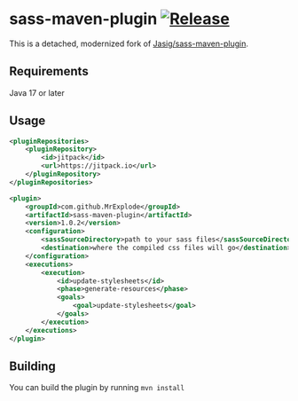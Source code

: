 # sass-maven-plugin [![Release](https://jitpack.io/v/MrExplode/sass-maven-plugin.svg)](https://jitpack.io/#MrExplode/sass-maven-plugin)

This is a detached, modernized fork of [Jasig/sass-maven-plugin](https://github.com/Jasig/sass-maven-plugin).

## Requirements
Java 17 or later

## Usage
```xml
<pluginRepositories>
    <pluginRepository>
        <id>jitpack</id>
        <url>https://jitpack.io</url>
    </pluginRepository>
</pluginRepositories>
```
```xml
<plugin>
    <groupId>com.github.MrExplode</groupId>
    <artifactId>sass-maven-plugin</artifactId>
    <version>1.0.2</version>
    <configuration>
        <sassSourceDirectory>path to your sass files</sassSourceDirectory>
        <destination>where the compiled css files will go</destination>
    </configuration>
    <executions>
        <execution>
            <id>update-stylesheets</id>
            <phase>generate-resources</phase>
            <goals>
                <goal>update-stylesheets</goal>
            </goals>
        </execution>
    </executions>
</plugin>
```

## Building
You can build the plugin by running `mvn install`
